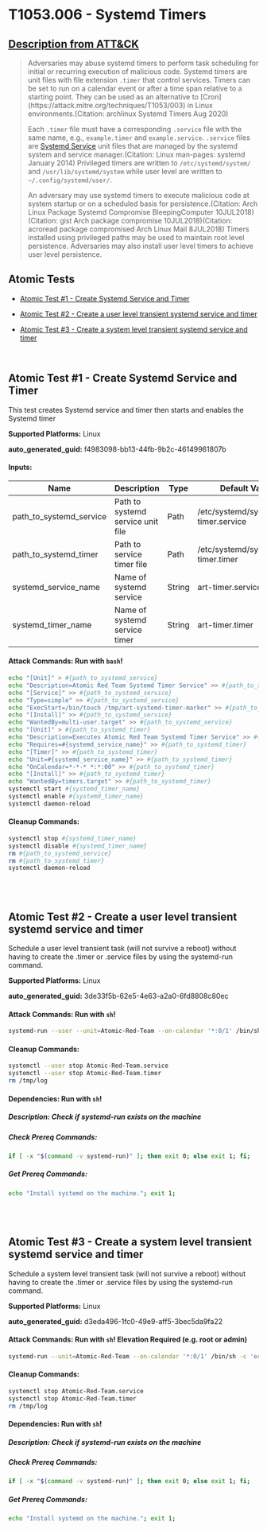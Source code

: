 # T1053.006 - Systemd Timers
## [Description from ATT&CK](https://attack.mitre.org/techniques/T1053/006)
<blockquote>Adversaries may abuse systemd timers to perform task scheduling for initial or recurring execution of malicious code. Systemd timers are unit files with file extension <code>.timer</code> that control services. Timers can be set to run on a calendar event or after a time span relative to a starting point. They can be used as an alternative to [Cron](https://attack.mitre.org/techniques/T1053/003) in Linux environments.(Citation: archlinux Systemd Timers Aug 2020)

Each <code>.timer</code> file must have a corresponding <code>.service</code> file with the same name, e.g., <code>example.timer</code> and <code>example.service</code>. <code>.service</code> files are [Systemd Service](https://attack.mitre.org/techniques/T1543/002) unit files that are managed by the systemd system and service manager.(Citation: Linux man-pages: systemd January 2014) Privileged timers are written to <code>/etc/systemd/system/</code> and <code>/usr/lib/systemd/system</code> while user level are written to <code>~/.config/systemd/user/</code>.

An adversary may use systemd timers to execute malicious code at system startup or on a scheduled basis for persistence.(Citation: Arch Linux Package Systemd Compromise BleepingComputer 10JUL2018)(Citation: gist Arch package compromise 10JUL2018)(Citation: acroread package compromised Arch Linux Mail 8JUL2018) Timers installed using privileged paths may be used to maintain root level persistence. Adversaries may also install user level timers to achieve user level persistence.</blockquote>

## Atomic Tests

- [Atomic Test #1 - Create Systemd Service and Timer](#atomic-test-1---create-systemd-service-and-timer)

- [Atomic Test #2 - Create a user level transient systemd service and timer](#atomic-test-2---create-a-user-level-transient-systemd-service-and-timer)

- [Atomic Test #3 - Create a system level transient systemd service and timer](#atomic-test-3---create-a-system-level-transient-systemd-service-and-timer)


<br/>

## Atomic Test #1 - Create Systemd Service and Timer
This test creates Systemd service and timer then starts and enables the Systemd timer

**Supported Platforms:** Linux


**auto_generated_guid:** f4983098-bb13-44fb-9b2c-46149961807b





#### Inputs:
| Name | Description | Type | Default Value |
|------|-------------|------|---------------|
| path_to_systemd_service | Path to systemd service unit file | Path | /etc/systemd/system/art-timer.service|
| path_to_systemd_timer | Path to service timer file | Path | /etc/systemd/system/art-timer.timer|
| systemd_service_name | Name of systemd service | String | art-timer.service|
| systemd_timer_name | Name of systemd service timer | String | art-timer.timer|


#### Attack Commands: Run with `bash`! 


```bash
echo "[Unit]" > #{path_to_systemd_service}
echo "Description=Atomic Red Team Systemd Timer Service" >> #{path_to_systemd_service}
echo "[Service]" >> #{path_to_systemd_service}
echo "Type=simple" >> #{path_to_systemd_service}
echo "ExecStart=/bin/touch /tmp/art-systemd-timer-marker" >> #{path_to_systemd_service}
echo "[Install]" >> #{path_to_systemd_service}
echo "WantedBy=multi-user.target" >> #{path_to_systemd_service}
echo "[Unit]" > #{path_to_systemd_timer}
echo "Description=Executes Atomic Red Team Systemd Timer Service" >> #{path_to_systemd_timer}
echo "Requires=#{systemd_service_name}" >> #{path_to_systemd_timer}
echo "[Timer]" >> #{path_to_systemd_timer}
echo "Unit=#{systemd_service_name}" >> #{path_to_systemd_timer}
echo "OnCalendar=*-*-* *:*:00" >> #{path_to_systemd_timer}
echo "[Install]" >> #{path_to_systemd_timer}
echo "WantedBy=timers.target" >> #{path_to_systemd_timer}
systemctl start #{systemd_timer_name}
systemctl enable #{systemd_timer_name}
systemctl daemon-reload
```

#### Cleanup Commands:
```bash
systemctl stop #{systemd_timer_name}
systemctl disable #{systemd_timer_name}
rm #{path_to_systemd_service}
rm #{path_to_systemd_timer}
systemctl daemon-reload
```





<br/>
<br/>

## Atomic Test #2 - Create a user level transient systemd service and timer
Schedule a user level transient task (will not survive a reboot) without having to create the .timer or .service files by using the systemd-run command.

**Supported Platforms:** Linux


**auto_generated_guid:** 3de33f5b-62e5-4e63-a2a0-6fd8808c80ec






#### Attack Commands: Run with `sh`! 


```sh
systemd-run --user --unit=Atomic-Red-Team --on-calendar '*:0/1' /bin/sh -c 'echo "$(date) $(whoami)" >>/tmp/log'
```

#### Cleanup Commands:
```sh
systemctl --user stop Atomic-Red-Team.service
systemctl --user stop Atomic-Red-Team.timer
rm /tmp/log
```



#### Dependencies:  Run with `sh`!
##### Description: Check if systemd-run exists on the machine
##### Check Prereq Commands:
```sh
if [ -x "$(command -v systemd-run)" ]; then exit 0; else exit 1; fi;
```
##### Get Prereq Commands:
```sh
echo "Install systemd on the machine."; exit 1;
```




<br/>
<br/>

## Atomic Test #3 - Create a system level transient systemd service and timer
Schedule a system level transient task (will not survive a reboot) without having to create the .timer or .service files by using the systemd-run command.

**Supported Platforms:** Linux


**auto_generated_guid:** d3eda496-1fc0-49e9-aff5-3bec5da9fa22






#### Attack Commands: Run with `sh`!  Elevation Required (e.g. root or admin) 


```sh
systemd-run --unit=Atomic-Red-Team --on-calendar '*:0/1' /bin/sh -c 'echo "$(date) $(whoami)" >>/tmp/log'
```

#### Cleanup Commands:
```sh
systemctl stop Atomic-Red-Team.service
systemctl stop Atomic-Red-Team.timer
rm /tmp/log
```



#### Dependencies:  Run with `sh`!
##### Description: Check if systemd-run exists on the machine
##### Check Prereq Commands:
```sh
if [ -x "$(command -v systemd-run)" ]; then exit 0; else exit 1; fi;
```
##### Get Prereq Commands:
```sh
echo "Install systemd on the machine."; exit 1;
```




<br/>
